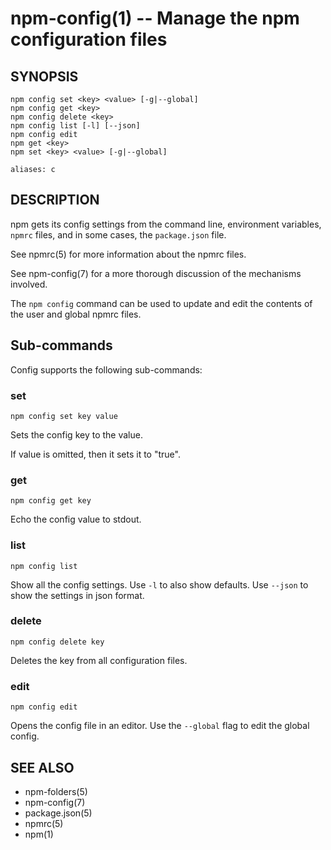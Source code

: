 npm-config(1) -- Manage the npm configuration files
===================================================

## SYNOPSIS

    npm config set <key> <value> [-g|--global]
    npm config get <key>
    npm config delete <key>
    npm config list [-l] [--json]
    npm config edit
    npm get <key>
    npm set <key> <value> [-g|--global]

    aliases: c

## DESCRIPTION

npm gets its config settings from the command line, environment
variables, `npmrc` files, and in some cases, the `package.json` file.

See npmrc(5) for more information about the npmrc files.

See npm-config(7) for a more thorough discussion of the mechanisms
involved.

The `npm config` command can be used to update and edit the contents
of the user and global npmrc files.

## Sub-commands

Config supports the following sub-commands:

### set

    npm config set key value

Sets the config key to the value.

If value is omitted, then it sets it to "true".

### get

    npm config get key

Echo the config value to stdout.

### list

    npm config list

Show all the config settings. Use `-l` to also show defaults. Use `--json`
to show the settings in json format.

### delete

    npm config delete key

Deletes the key from all configuration files.

### edit

    npm config edit

Opens the config file in an editor.  Use the `--global` flag to edit the
global config.

## SEE ALSO

* npm-folders(5)
* npm-config(7)
* package.json(5)
* npmrc(5)
* npm(1)
